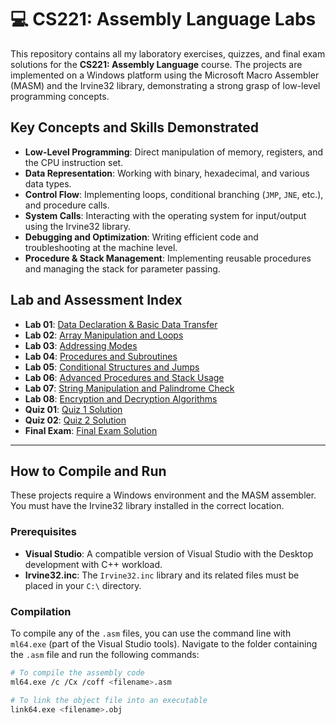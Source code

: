 # 💻 CS221: Assembly Language Labs

This repository contains all my laboratory exercises, quizzes, and final exam solutions for the **CS221: Assembly Language** course. The projects are implemented on a Windows platform using the Microsoft Macro Assembler (MASM) and the Irvine32 library, demonstrating a strong grasp of low-level programming concepts.

## Key Concepts and Skills Demonstrated
* **Low-Level Programming**: Direct manipulation of memory, registers, and the CPU instruction set.
* **Data Representation**: Working with binary, hexadecimal, and various data types.
* **Control Flow**: Implementing loops, conditional branching (`JMP`, `JNE`, etc.), and procedure calls.
* **System Calls**: Interacting with the operating system for input/output using the Irvine32 library.
* **Debugging and Optimization**: Writing efficient code and troubleshooting at the machine level.
* **Procedure & Stack Management**: Implementing reusable procedures and managing the stack for parameter passing.

## Lab and Assessment Index
* **Lab 01**: [Data Declaration & Basic Data Transfer](Lab01/README.md)
* **Lab 02**: [Array Manipulation and Loops](Lab02/README.md)
* **Lab 03**: [Addressing Modes](Lab03/README.md)
* **Lab 04**: [Procedures and Subroutines](Lab04/README.md)
* **Lab 05**: [Conditional Structures and Jumps](Lab05/README.md)
* **Lab 06**: [Advanced Procedures and Stack Usage](Lab06/README.md)
* **Lab 07**: [String Manipulation and Palindrome Check](Lab07/README.md)
* **Lab 08**: [Encryption and Decryption Algorithms](Lab08/README.md)
* **Quiz 01**: [Quiz 1 Solution](Quiz01/README.md)
* **Quiz 02**: [Quiz 2 Solution](Quiz02/README.md)
* **Final Exam**: [Final Exam Solution](FinalExam/README.md)

---

## How to Compile and Run
These projects require a Windows environment and the MASM assembler. You must have the Irvine32 library installed in the correct location.

### Prerequisites
* **Visual Studio**: A compatible version of Visual Studio with the Desktop development with C++ workload.
* **Irvine32.inc**: The `Irvine32.inc` library and its related files must be placed in your `C:\` directory.

### Compilation
To compile any of the `.asm` files, you can use the command line with `ml64.exe` (part of the Visual Studio tools). Navigate to the folder containing the `.asm` file and run the following commands:

```bash
# To compile the assembly code
ml64.exe /c /Cx /coff <filename>.asm

# To link the object file into an executable
link64.exe <filename>.obj